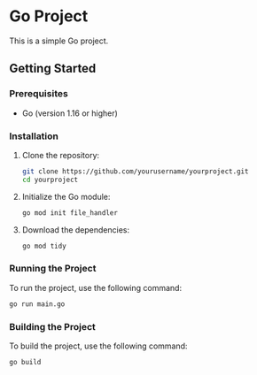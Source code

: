 # Go Project

This is a simple Go project.

## Getting Started

### Prerequisites

- Go (version 1.16 or higher)

### Installation

1. Clone the repository:

   ```sh
   git clone https://github.com/yourusername/yourproject.git
   cd yourproject
   ```

2. Initialize the Go module:

   ```sh
   go mod init file_handler
   ```

3. Download the dependencies:

   ```sh
   go mod tidy
   ```

### Running the Project

To run the project, use the following command:

```sh
go run main.go
```

### Building the Project

To build the project, use the following command:

```sh
go build
```
